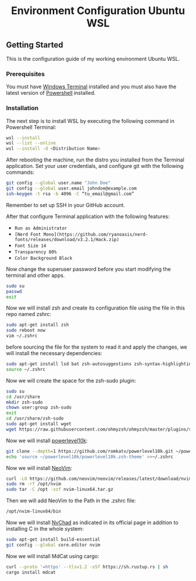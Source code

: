 <div align="center">
    <h1 align="center">Environment Configuration Ubuntu WSL</h1>
</div>

## Getting Started

This is the configuration guide of my working environment Ubuntu WSL.

### Prerequisites

You must have [Windows Terminal](https://www.microsoft.com/store/productId/9N0DX20HK701?ocid=pdpshare) installed and you must also have the latest version of [Powershell](https://www.microsoft.com/store/productId/9MZ1SNWT0N5D?ocid=pdpshare) installed.

### Installation

The next step is to install WSL by executing the following command in Powershell Terminal:

```sh
wsl --install
wsl --list --online
wsl --install -d <Distribution Name>
```

After rebooting the machine, run the distro you installed from the Terminal application.
Set your user credentials, and configure git with the following commands:

```sh
git config --global user.name "John Doe"
git config --global user.email johndoe@example.com
ssh-keygen -t rsa -b 4096 -C “tu_email@gmail.com”
```

Remember to set up SSH in your GitHub account.

After that configure Terminal application with the following features:

* `Run as Administrator`
* `[Nerd Font Mono](https://github.com/ryanoasis/nerd-fonts/releases/download/v3.2.1/Hack.zip)`
* `Font Size 14`
* `Transparency 80%`
* `Color Background Black`

Now change the superuser password before you start modifying the terminal and other apps.

```sh
sudo su
passwd
exit
```

Now we will install zsh and create its configuration file using the file in this repo named zshrc:

```sh
sudo apt-get install zsh
sudo reboot now
vim ~/.zshrc
```

before sourcing the file for the system to read it and apply the changes, we will install the necessary dependencies:

```sh
sudo apt-get install lsd bat zsh-autosuggestions zsh-syntax-highlighting
source ~/.zshrc
```

Now we will create the space for the zsh-sudo plugin:

```sh
sudo su
cd /usr/share
mkdir zsh-sudo
chown user:group zsh-sudo
exit
cd /usr/share/zsh-sudo 
sudo apt-get install wget
wget https://raw.githubusercontent.com/ohmyzsh/ohmyzsh/master/plugins/sudo/sudo.plugin.zsh
```
Now we will install [powerlevel10k](https://github.com/romkatv/powerlevel10k):

```sh
git clone --depth=1 https://github.com/romkatv/powerlevel10k.git ~/powerlevel10k
echo 'source ~/powerlevel10k/powerlevel10k.zsh-theme' >>~/.zshrc
```

Now we will install [NeoVim](https://github.com/neovim/neovim/blob/master/INSTALL.md):

```sh
curl -LO https://github.com/neovim/neovim/releases/latest/download/nvim-linux64.tar.gz
sudo rm -rf /opt/nvim
sudo tar -C /opt -xzf nvim-linux64.tar.gz
```

Then we will add NeoVim to the Path in the .zshrc file:

```sh
/opt/nvim-linux64/bin
```

Now we will install [NvChad](https://nvchad.com/docs/quickstart/install/) as indicated in its official page in addition to installing C in the whole system:

```sh
sudo apt-get install build-essential
git config --global core.editor nvim
```

Now we will install MdCat using cargo:

```sh
curl --proto '=https' --tlsv1.2 -sSf https://sh.rustup.rs | sh
cargo install mdcat
```
